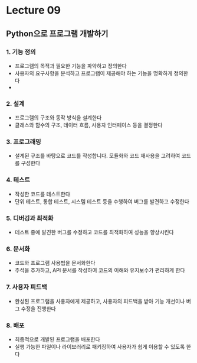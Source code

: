 # Lecture 09

## Python으로 프로그램 개발하기

### 1. 기능 정의
- 프로그램의 목적과 필요한 기능을 파악하고 정의한다
- 사용자의 요구사항을 분석하고 프로그램이 제공해야 하는 기능을 명확하게 정의한다
- 
### 2. 설계
- 프로그램의 구조와 동작 방식을 설계한다
- 클래스와 함수의 구조, 데이터 흐름, 사용자 인터페이스 등을 결정한다

### 3. 프로그래밍
- 설계된 구조를 바탕으로 코드를 작성합니다. 모듈화와 코드 재사용을 고려하여 코드를 구성한다

### 4. 테스트
- 작성한 코드를 테스트한다
- 단위 테스트, 통합 테스트, 시스템 테스트 등을 수행하여 버그를 발견하고 수정한다

### 5. 디버깅과 최적화
- 테스트 중에 발견한 버그를 수정하고 코드를 최적화하여 성능을 향상시킨다

### 6. 문서화
- 코드와 프로그램 사용법을 문서화한다
- 주석을 추가하고, API 문서를 작성하여 코드의 이해와 유지보수가 편리하게 한다

### 7. 사용자 피드백
- 완성된 프로그램을 사용자에게 제공하고, 사용자의 피드백을 받아 기능 개선이나 버그 수정을 진행한다

### 8. 배포
- 최종적으로 개발된 프로그램을 배포한다
- 실행 가능한 파일이나 라이브러리로 패키징하여 사용자가 쉽게 이용할 수 있도록 한다